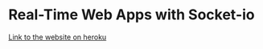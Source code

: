 # Real-Time Web Apps with Socket-io

[Link to the website on heroku](https://shrouded-depths-30757.herokuapp.com/)